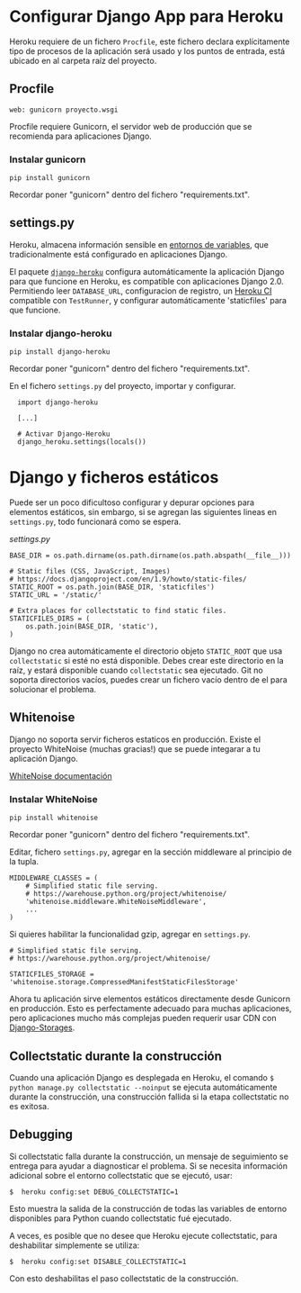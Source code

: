 # Configurar Django App para Heroku

Heroku requiere de un fichero `Procfile`, este fichero declara explícitamente tipo de procesos de la aplicación será usado y los puntos de entrada, está ubicado en al carpeta raíz del proyecto.

## Procfile

  `web: gunicorn proyecto.wsgi`


Procfile requiere Gunicorn, el servidor web de producción que se recomienda para aplicaciones Django.


### Instalar gunicorn

  `pip install gunicorn`

Recordar poner "gunicorn" dentro del fichero "requirements.txt".


## settings.py

Heroku, almacena información sensible en [entornos de variables](https://devcenter.heroku.com/articles/config-vars), que tradicionalmente está configurado en aplicaciones Django.

El paquete [`django-heroku`](https://github.com/heroku/django-heroku) configura automáticamente la aplicación Django para que funcione en Heroku, es compatible con aplicaciones Django 2.0.
Permitiendo leer `DATABASE_URL`, configuracion de registro, un [Heroku CI](https://devcenter.heroku.com/articles/heroku-ci) compatible con `TestRunner`, y configurar automáticamente 'staticfiles' para que funcione.


### Instalar django-heroku

  `pip install django-heroku`

Recordar poner "gunicorn" dentro del fichero "requirements.txt".


En el fichero `settings.py` del proyecto, importar y configurar.

```
  import django-heroku

  [...]

  # Activar Django-Heroku
  django_heroku.settings(locals())
```


# Django y ficheros estáticos

Puede ser un poco dificultoso configurar y depurar opciones para elementos estáticos, sin embargo, si se agregan las siguientes lineas en `settings.py`, todo funcionará como se espera.

*settings.py*
```
BASE_DIR = os.path.dirname(os.path.dirname(os.path.abspath(__file__)))

# Static files (CSS, JavaScript, Images)
# https://docs.djangoproject.com/en/1.9/howto/static-files/
STATIC_ROOT = os.path.join(BASE_DIR, 'staticfiles')
STATIC_URL = '/static/'

# Extra places for collectstatic to find static files.
STATICFILES_DIRS = (
    os.path.join(BASE_DIR, 'static'),
)
```

Django no crea automáticamente el directorio objeto `STATIC_ROOT` que usa `collectstatic` si esté no está disponible. Debes crear este directorio en la raíz, y estará disponible cuando `collectstatic` sea ejecutado.
Git no soporta directorios vacíos, puedes crear un fichero vacío dentro de el para solucionar el problema.


## Whitenoise

Django no soporta servir ficheros estaticos en producción. Existe el proyecto WhiteNoise (muchas gracias!) que se puede integarar a tu aplicación Django.

[WhiteNoise documentación](http://whitenoise.evans.io/en/stable/)


### Instalar WhiteNoise

  `pip install whitenoise`

Recordar poner "gunicorn" dentro del fichero "requirements.txt".


Editar, fichero `settings.py`, agregar en la sección middleware al principio de la tupla.

```
MIDDLEWARE_CLASSES = (
    # Simplified static file serving.
    # https://warehouse.python.org/project/whitenoise/
    'whitenoise.middleware.WhiteNoiseMiddleware',
    ...
)
```

Si quieres habilitar la funcionalidad gzip, agregar en `settings.py`.


```
# Simplified static file serving.
# https://warehouse.python.org/project/whitenoise/

STATICFILES_STORAGE = 'whitenoise.storage.CompressedManifestStaticFilesStorage'
```

Ahora tu aplicación sirve elementos estáticos directamente desde Gunicorn en producción. Esto es perfectamente adecuado para muchas aplicaciones, pero aplicaciones mucho más complejas pueden requerir usar CDN con [Django-Storages](http://django-storages.readthedocs.org/en/latest/).



## Collectstatic durante la construcción

Cuando una aplicación Django es desplegada en Heroku, el comando `$ python manage.py collectstatic --noinput` se ejecuta automáticamente durante la construcción, una construcción fallida si la etapa collectstatic no es exitosa.

## Debugging

Si collectstatic falla durante la construcción, un mensaje de seguimiento se entrega para ayudar a diagnosticar el problema. Si se necesita información adicional sobre el entorno collectstatic que se ejecutó, usar:

  `$  heroku config:set DEBUG_COLLECTSTATIC=1`

Esto muestra la salida de la construcción de todas las variables de entorno disponibles para Python cuando collectstatic fué ejecutado.


A veces, es posible que no desee que Heroku ejecute collectstatic, para deshabilitar simplemente se utiliza:

  `$  heroku config:set DISABLE_COLLECTSTATIC=1`

Con esto deshabilitas el paso collectstatic de la construcción.
